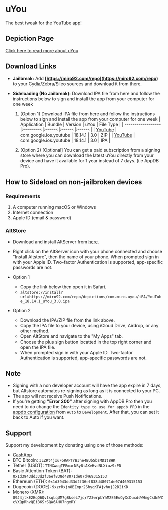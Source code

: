 # uYou

The best tweak for the YouTube app!

## Depiction Page
[Click here to read more about uYou](https://miro92.com/repo/depictions/?p=com.miro.uyou)

## Download Links

* **Jailbreak:** Add __[https://miro92.com/repo](https://miro92.com/repo)__ to your Cydia/Zebra/Sileo sources and download it from there.
* **Sideloading (No Jailbreak):** 
    Download IPA file from here and follow the instructions below to sign and install the app from your computer for one week

    1. (Option 1) Download IPA file from here and follow the instructions below to sign and install the app from your computer for one week
        | Application | Bundle | Version | uYou | File Type |
        | ------------------ |:---------:|:------:|:------:|:------:|
        | [YouTube](https://miro92.com/repo/depictions/com.miro.uyou/iPA/YouTube_18.14.1_uYou_3.0.zip) | com.google.ios.youtube | 18.14.1 | 3.0 | ZIP |
        | [YouTube](https://miro92.com/repo/depictions/com.miro.uyou/iPA/YouTube_18.14.1_uYou_3.0.ipa) | com.google.ios.youtube | 18.14.1 | 3.0 | IPA |
        
        
        
    2. (Option 2) [Optional] You can get a paid subscription from a signing store where you can download the latest uYou directly from your device and have it available for 1 year instead of 7 days. (i.e AppDB Pro).

## How to Sideload on non-jailbroken devices
### Requirements
1. A computer running macOS or Windows
2. Internet connection
3. Apple ID (email & password)


### AltStore
* Download and install AltServer from [here](https://altstore.io).

* Right click on the AltServer icon with your phone connected and choose "Install Altstore", then the name of your phone. When prompted sign in with your Apple ID. Two-factor Authentication is supported, app-specific passwords are not.

* Option 1
    * Copy the link below then open it in Safari.
    * `altstore://install?url=https://miro92.com/repo/depictions/com.miro.uyou/iPA/YouTube_18.14.1_uYou_3.0.ipa`
* Option 2
    * Download the IPA/ZIP file from the link above.
    * Copy the IPA file to your device, using iCloud Drive, Airdrop, or any other method.
    * Open AltStore and navigate to the "My Apps" tab.
    * Choose the plus sign button locatted in the top right corner and open the IPA file.
    * When prompted sign in with your Apple ID. Two-factor Authentication is supported, app-specific passwords are not.


## Note

* Signing with a non developer account will have the app expire in 7 days, but Altstore automates re-signing as long as it is connected to your PC.
* The app will not receive Push Notifications.
* If you're getting **"Error 200"** after signing with AppDB Pro then you need to do change the `Identity type to use for appdb PRO` in the [appdb configuration](https://user-images.githubusercontent.com/52943116/134609634-80155411-ef73-4c5a-89d3-263cf94602dc.PNG) from `Auto` to `Development`. After that, you can set it back to Auto if you want.


## Support
Support my development by donating using one of those methods:
* [CashApp](https://cash.app/$MiRO92M)
* BTC Bitcoin: `3LZRt4jxuFoRAPTrB3he4BUb5bzMD1t8HK`
* Tether (USDT): `TTNXwugTFBmarNBy8tAXvHvdNLXiuz9zPD`
* Basic Attention Token (BAT): `0x1d3943dd33d2f36ef838d48071de07d469315153`
* Ethereum (ETH): `0x1d3943dd33d2f36ef838d48071de07d469315153`
* Dogecoin (DOGE): `9xzrRxjn8BZmpr2ShyqKFAjvhujJ2D2iKD`
* Monero (XMR): `89J4jtkE2EqQ6QvtsqLqUM7gBkseL7jqrYZ3wrpbYhM2E5EuQyXcDuxdsWHmgCsUnWZcVXQpRhvQEiB6SrSQW6AHU7ngxRY`

